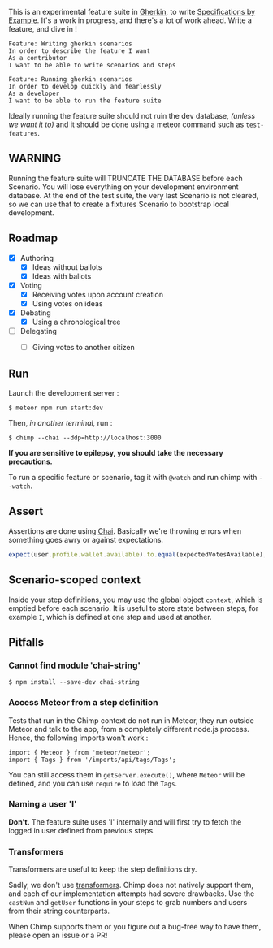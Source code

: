 This is an experimental feature suite in [Gherkin](https://cucumber.io/docs/reference),
to write [Specifications by Example](https://en.wikipedia.org/wiki/Specification_by_example).
It's a work in progress, and there's a lot of work ahead. Write a feature, and dive in !

``` gherkin
Feature: Writing gherkin scenarios
In order to describe the feature I want
As a contributor
I want to be able to write scenarios and steps

Feature: Running gherkin scenarios
In order to develop quickly and fearlessly
As a developer
I want to be able to run the feature suite
```

Ideally running the feature suite should not ruin the dev database, _(unless we want it to)_
and it should be done using a meteor command such as `test-features`.


## WARNING

Running the feature suite will TRUNCATE THE DATABASE before each Scenario.
You will lose everything on your development environment database.
At the end of the test suite, the very last Scenario is not cleared,
so we can use that to create a fixtures Scenario to bootstrap local development.


## Roadmap

- [x] Authoring
    - [x] Ideas without ballots
    - [x] Ideas with ballots
- [x] Voting
    - [x] Receiving votes upon account creation
    - [x] Using votes on ideas
- [x] Debating
    - [x] Using a chronological tree
- [ ] Delegating
    - [ ] Giving votes to another citizen


## Run

Launch the development server :

    $ meteor npm run start:dev

Then, _in another terminal,_ run :

    $ chimp --chai --ddp=http://localhost:3000


**If you are sensitive to epilepsy, you should take the necessary precautions.**

To run a specific feature or scenario, tag it with `@watch` and run chimp with `--watch`.


## Assert

Assertions are done using [Chai](http://chaijs.com/).
Basically we're throwing errors when something goes awry or against expectations.

``` js
expect(user.profile.wallet.available).to.equal(expectedVotesAvailable);
```


## Scenario-scoped context

Inside your step definitions, you may use the global object `context`, which is emptied before each scenario.
It is useful to store state between steps, for example `I`, which is defined at one step and used at another.


## Pitfalls

### Cannot find module 'chai-string'

    $ npm install --save-dev chai-string

### Access Meteor from a step definition

Tests that run in the Chimp context do not run in Meteor,
they run outside Meteor and talk to the app, from a completely different node.js process.
Hence, the following imports won't work :

    import { Meteor } from 'meteor/meteor';
    import { Tags } from '/imports/api/tags/Tags';

You can still access them in `getServer.execute()`,
where `Meteor` will be defined, and you can use `require` to load the `Tags`.

### Naming a user 'I'

**Don't.**
The feature suite uses 'I' internally and will first try to fetch the logged in user defined from previous steps.

### Transformers

Transformers are useful to keep the step definitions dry.

Sadly, we don't use [transformers](https://github.com/cucumber/cucumber/wiki/Step-Argument-Transforms).
Chimp does not natively support them, and each of our implementation attempts had severe drawbacks.
Use the `castNum` and `getUser` functions in your steps to grab numbers and users from their string counterparts.

When Chimp supports them or you figure out a bug-free way to have them, please open an issue or a PR!

